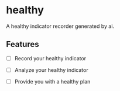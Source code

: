 # healthy

A healthy indicator recorder generated by ai. 

## Features

- [ ] Record your healthy indicator
- [ ] Analyze your healthy indicator
- [ ] Provide you with a healthy plan


